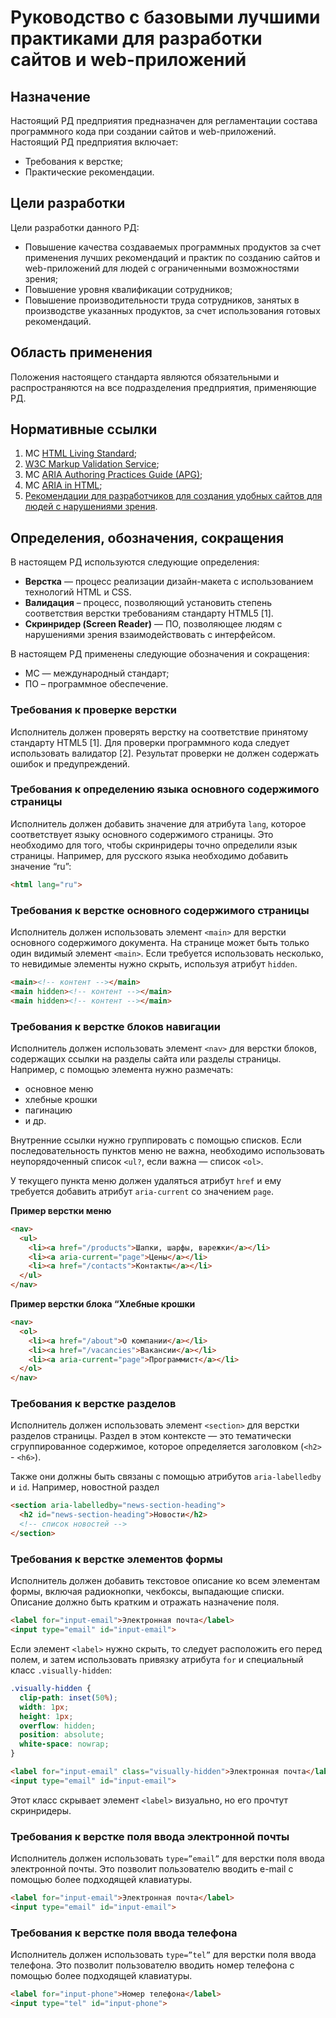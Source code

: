 # Руководство с базовыми лучшими практиками для разработки сайтов и web-приложений

## Назначение 
Настоящий РД предприятия предназначен для регламентации состава программного кода при создании сайтов и web-приложений.
Настоящий РД предприятия включает:
  - Требования к верстке;
  - Практические рекомендации.
  
## Цели разработки
Цели разработки данного РД:
  - Повышение качества создаваемых программных продуктов за счет применения лучших рекомендаций и практик по созданию сайтов и web-приложений для людей с ограниченными возможностями зрения;
  - Повышение уровня квалификации сотрудников;
  - Повышение производительности труда сотрудников, занятых в производстве указанных продуктов, за счет использования готовых рекомендаций.

## Область применения
Положения настоящего стандарта являются обязательными и распространяются на все подразделения предприятия, применяющие РД.

## Нормативные ссылки
1. МС [HTML Living Standard](https://html.spec.whatwg.org/multipage/);
2. [W3C Markup Validation Service](https://validator.w3.org/nu/);
3. МС [ARIA Authoring Practices Guide (APG)](https://www.w3.org/WAI/ARIA/apg/);
4. МС [ARIA in HTML](https://www.w3.org/TR/html-aria/);
5. [Рекомендации для разработчиков для создания удобных сайтов для людей с нарушениями зрения](https://weblind.ru).

## Определения, обозначения, сокращения

В настоящем РД используются следующие определения:
- **Верстка** — процесс реализации дизайн-макета с использованием технологий HTML и CSS.
- **Валидация** – процесс, позволяющий установить степень соответствия верстки требованиям стандарту HTML5 [1].
- **Скринридер (Screen Reader)** — ПО, позволяющее людям с нарушениями зрения взаимодействовать с интерфейсом. 

В настоящем РД применены следующие обозначения и сокращения:

- МС — международный стандарт;
- ПО – программное обеспечение.

### Требования к проверке верстки
Исполнитель должен проверять верстку на соответствие принятому стандарту HTML5 [1]. Для проверки программного кода следует использовать валидатор [2]. Результат проверки не должен содержать ошибок и предупреждений. 

### Требования к определению языка основного содержимого страницы 
Исполнитель должен добавить значение для атрибута `lang`, которое соответствует языку основного содержимого страницы. Это необходимо для того, чтобы скринридеры точно определили язык страницы. Например, для русского языка необходимо добавить значение “ru”:

```html
<html lang="ru">
```

### Требования к верстке основного содержимого страницы

Исполнитель должен использовать элемент `<main>` для верстки основного содержимого документа. На странице может быть только один видимый элемент `<main>`. Если требуется использовать несколько, то невидимые элементы нужно скрыть, используя атрибут `hidden`.

```html
<main><!-- контент --></main>
<main hidden><!-- контент --></main>
<main hidden><!-- контент --></main>
```

### Требования к верстке блоков навигации

Исполнитель должен использовать элемент `<nav>` для верстки блоков, содержащих ссылки на разделы сайта или разделы страницы. Например, с помощью элемента нужно размечать:

- основное меню
- хлебные крошки
- пагинацию
- и др.

Внутренние ссылки нужно группировать с помощью списков. Если последовательность пунктов меню не важна, необходимо использовать неупорядоченный список `<ul?`, если важна — список `<ol>`.   

У текущего пункта меню должен удаляться атрибут `href` и ему требуется добавить атрибут `aria-current` со значением `page`. 

**Пример верстки меню**

```html
<nav>
  <ul>
    <li><a href="/products">Шапки, шарфы, варежки</a></li>
    <li><a aria-current="page">Цены</a></li>
    <li><a href="/contacts">Контакты</a></li>
  </ul>
</nav>
```

**Пример верстки блока “Хлебные крошки**

```html
<nav>
  <ol>
    <li><a href="/about">О компании</a></li>
    <li><a href="/vacancies">Вакансии</a></li>
    <li><a aria-current="page">Программист</a></li>
  </ol>
</nav>
```

### Требования к верстке разделов

Исполнитель должен использовать элемент `<section>` для верстки разделов страницы. Раздел в этом контексте — это тематически сгруппированное содержимое, которое определяется заголовком (`<h2>` - `<h6>`).

Также они должны быть связаны с помощью атрибутов `aria-labelledby` и `id`. Например, новостной раздел

```html
<section aria-labelledby="news-section-heading">
  <h2 id="news-section-heading">Новости</h2>
  <!-- список новостей --> 
</section>  
```

### Требования к верстке элементов формы

Исполнитель должен добавить текстовое описание ко всем элементам формы, включая радиокнопки, чекбоксы, выпадающие списки. Описание должно быть кратким и отражать назначение поля. 

```html
<label for="input-email">Электронная почта</label>
<input type="email" id="input-email">
```

Если элемент `<label>` нужно скрыть,  то следует расположить его перед полем, и затем использовать привязку атрибута `for` и специальный класс `.visually-hidden`:

```css
.visually-hidden {
  clip-path: inset(50%);
  width: 1px;
  height: 1px;
  overflow: hidden;
  position: absolute;
  white-space: nowrap;
}
```
```html
<label for="input-email" class="visually-hidden">Электронная почта</label>
<input type="email" id="input-email">
```

Этот класс скрывает элемент `<label>` визуально, но его прочтут скринридеры. 

### Требования к верстке поля ввода электронной почты

Исполнитель должен использовать `type=”email”` для верстки поля ввода электронной почты. Это позволит пользователю вводить e-mail с помощью более подходящей клавиатуры.

```html
<label for="input-email">Электронная почта</label>
<input type="email" id="input-email">
```

### Требования к верстке поля ввода телефона

Исполнитель должен использовать `type=”tel”` для верстки поля ввода телефона. Это позволит пользователю вводить номер телефона с помощью более подходящей клавиатуры.

```html
<label for="input-phone">Номер телефона</label>
<input type="tel" id="input-phone">
```
